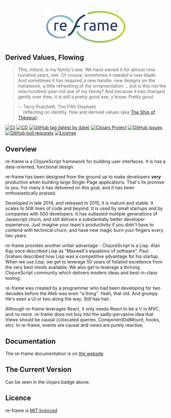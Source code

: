 

<img width="0.3vw" src="docs/images/logo/re-frame_256w.png?raw=true">

<p align="center"><a href="https://day8.github.io/re-frame" target="_blank" rel="noopener noreferrer"><img width="250" src="docs/images/logo/re-frame_256w.png?raw=true" alt="re-frame logo"></a></p>

## Derived Values, Flowing

> This, milord, is my family's axe. We have owned it for almost nine hundred years, see. Of course,
sometimes it needed a new blade. And sometimes it has required a new handle, new designs on the
metalwork, a little refreshing of the ornamentation ... but is this not the nine hundred-year-old
axe of my family? And because it has changed gently over time, it is still a pretty good axe,
y'know. Pretty good.

> -- Terry Pratchett, The Fifth Elephant <br>
> &nbsp;&nbsp;&nbsp; reflecting on identity, flow and derived values  (aka [The Ship of Theseus](https://en.wikipedia.org/wiki/Ship_of_Theseus))


[![CI](https://github.com/day8/re-frame/workflows/ci/badge.svg)](https://github.com/day8/re-frame/actions?workflow=ci)
[![CD](https://github.com/day8/re-frame/workflows/cd/badge.svg)](https://github.com/day8/re-frame/actions?workflow=cd)
[![GitHub tag (latest by date)](https://img.shields.io/github/v/tag/day8/re-frame?style=flat)](https://github.com/day8/re-frame/tags)
[![Clojars Project](https://img.shields.io/clojars/v/re-frame.svg)](https://clojars.org/re-frame)
[![GitHub issues](https://img.shields.io/github/issues-raw/day8/re-frame?style=flat)](https://github.com/day8/re-frame/issues)
[![GitHub pull requests](https://img.shields.io/github/issues-pr/day8/re-frame)](https://github.com/day8/re-frame/pulls)
[![License](https://img.shields.io/github/license/day8/re-frame.svg)](license.txt)

## Overview

re-frame is a ClojureScript framework for building user interfaces.
It is has a data-oriented, functional design.

re-frame has been designed from the ground up to make developers ***very***
productive when building large Single-Page applications. That's its promise to you. 
For many it has delivered on this 
goal, and it has been enthusiastically praised. 

Developed in late 2014, and released in 2015, it is mature and stable. It scales to 50K lines of code and beyond. It is used by small startups and by companies with 500 developers. It has outlasted multiple generations of Javascript churn, and still delivers a substantially better developer experience. Just imagine your team's productivity if you didn't have to contend with technical churn, and have new magic burn your fingers every two years.

re-frame provides another unfair advantage - ClojureScript is a Lisp. Alan Kay
once described Lisp as "Maxwell's equations of software". Paul Graham 
described how Lisp was a competitive advantage for his startup.  When we use Lisp, we 
get to leverage 50 years of foliated excellence from the very best minds available.
We also get to leverage a thriving ClojureScript community which delivers modern ideas and best-in-class tooling.

re-frame was created by a programmer who had been developing for two decades
before the Web was even "a thing". Yeah, that old. And grumpy. He's seen a UI or two along the way. Still has hair.

Although re-frame leverages React, it only needs 
React to be a V in MVC, and no more. re-frame does not buy into the sadly-pervasive idea that Views should be causal (colocated queries, ComponentDidMount, hooks, etc).
In re-frame, events are causal and views are purely reactive. 

## Documentation 

The re-frame documentation is on [the website](http://day8.github.io/re-frame/).


## The Current Version 

Can be seen in the clojars badge above. 

## Licence

re-frame is [MIT licenced](Licence.md)

